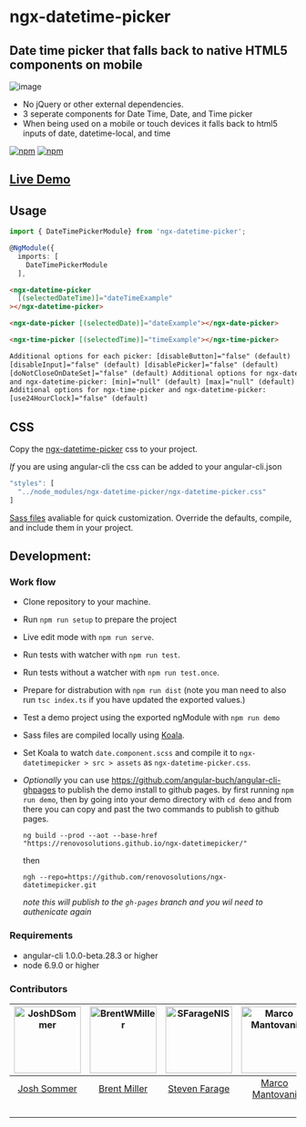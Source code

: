 # ngx-datetime-picker

## Date time picker that falls back to native HTML5 components on mobile

![image](https://cloud.githubusercontent.com/assets/13574057/24919884/1d00adac-1eb3-11e7-85b6-d221058d0b03.png)

- No jQuery or other external dependencies.
- 3 seperate components for Date Time, Date, and Time picker
- When being used on a mobile or touch devices it falls back to html5 inputs of date, datetime-local, and time

[![npm](https://img.shields.io/npm/v/ngx-datetime-picker.svg)](https://www.npmjs.com/package/ngx-datetime-picker)
[![npm](https://img.shields.io/npm/dt/ngx-datetime-picker.svg?label=npm%20downloads)](https://www.npmjs.com/package/ngx-datetime-picker)

## [Live Demo](https://renovosolutions.github.io/ngx-datetimepicker/)

## Usage

```typescript
import { DateTimePickerModule} from 'ngx-datetime-picker';

@NgModule({
  imports: [
    DateTimePickerModule
  ],
```

```html
<ngx-datetime-picker
  [(selectedDateTime)]="dateTimeExample"
></ngx-datetime-picker>

<ngx-date-picker [(selectedDate)]="dateExample"></ngx-date-picker>

<ngx-time-picker [(selectedTime)]="timeExample"></ngx-time-picker>

Additional options for each picker: [disableButton]="false" (default)
[disableInput]="false" (default) [disablePicker]="false" (default)
[doNotCloseOnDateSet]="false" (default) Additional options for ngx-date-picker
and ngx-datetime-picker: [min]="null" (default) [max]="null" (default)
Additional options for ngx-time-picker and ngx-datetime-picker:
[use24HourClock]="false" (default)
```

## CSS

Copy the [ngx-datetime-picker](/scss/ngx-datetime-picker.css) css to your project.

_If_ you are using angular-cli the css can be added to your angular-cli.json

```typescript
"styles": [
  "../node_modules/ngx-datetime-picker/ngx-datetime-picker.css"
]
```

[Sass files](/scss/) avaliable for quick customization. Override the defaults, compile, and include them in your project.

## Development:

### Work flow

- Clone repository to your machine.
- Run `npm run setup` to prepare the project
- Live edit mode with `npm run serve`.
- Run tests with watcher with `npm run test`.
- Run tests without a watcher with `npm run test.once`.
- Prepare for distrabution with `npm run dist` (note you man need to also run `tsc index.ts` if you have updated the exported values.)
- Test a demo project using the exported ngModule with `npm run demo`
- Sass files are compiled locally using [Koala](http://koala-app.com/).
- Set Koala to watch `date.component.scss` and compile it to `ngx-datetimepicker > src > assets` as `ngx-datetime-picker.css`.

- _Optionally_ you can use https://github.com/angular-buch/angular-cli-ghpages to publish the demo install to github pages. by first running `npm run demo`, then by going into your demo directory with `cd demo` and from there you can copy and past the two commands to publish to github pages.
  ```
  ng build --prod --aot --base-href "https://renovosolutions.github.io/ngx-datetimepicker/"
  ```
  then
  ```
  ngh --repo=https://github.com/renovosolutions/ngx-datetimepicker.git
  ```
  _note this will publish to the `gh-pages` branch and you wil need to authenicate again_

### Requirements

- angular-cli 1.0.0-beta.28.3 or higher
- node 6.9.0 or higher

### Contributors

| [<img alt="JoshDSommer" src="https://avatars.githubusercontent.com/u/1486275?v=3&s=117" width="117">](https://github.com/JoshDSommer) | [<img alt="BrentWMiller" src="https://avatars.githubusercontent.com/u/13574057?v=3&s=117" width="117">](https://github.com/BrentWMiller) | [<img alt="SFarageNIS" src="https://avatars.githubusercontent.com/u/1518056?v=3&s=117" width="117">](https://github.com/SFarageNIS) | [<img alt="Marco Mantovani" src="https://avatars.githubusercontent.com/u/3605680?v=3&s=117" width="117">](https://github.com/TheLand) | [<img alt="Jojie Palahang" src="https://avatars.githubusercontent.com/u/19182512?v=3&s=117" width="117">](https://github.com/JojiePalahang) | [<img alt="Sam Graber" src="https://avatars.githubusercontent.com/u/6878589?v=3" width="117">](https://github.com/SamGraber) | [<img alt="alecrem" src="https://avatars.githubusercontent.com/u/685555?&v=3=117" width="117">](https://github.com/alecrem) | [<img alt="jrquick17" src="https://avatars.githubusercontent.com/u/7435558?&v=3=117" width="117">](https://github.com/jrquiick17) |
| :-----------------------------------------------------------------------------------------------------------------------------------: | :--------------------------------------------------------------------------------------------------------------------------------------: | :---------------------------------------------------------------------------------------------------------------------------------: | :-----------------------------------------------------------------------------------------------------------------------------------: | :-----------------------------------------------------------------------------------------------------------------------------------------: | :--------------------------------------------------------------------------------------------------------------------------: | :-------------------------------------------------------------------------------------------------------------------------: | :-------------------------------------------------------------------------------------------------------------------------------: |
|                                             [Josh Sommer](https://github.com/JoshDSommer)                                             |                                             [Brent Miller](https://github.com/BrentWMiller)                                              |                                           [Steven Farage](https://github.com/SFarageNIS)                                            |                                             [Marco Mantovani](https://github.com/TheLand)                                             |                                             [Jojie Palahang](https://github.com/JojiePalahang)                                              |                                          [Sam Graber](https://github.com/SamGraber)                                          |                                      [Alejandro Cremades](https://github.com/alecrem)                                       |                                      [Jeremy Quick](https://github.com/alecrem)                                                   |
|                                                                                                                                       |                                                                                                                                          |                                                                                                                                     |                                                                                                                                       |                                                                                                                                             |                                                                                                                              |                                                                                                                             |                                            [Personal](https://jrquick.com)                                                        |
